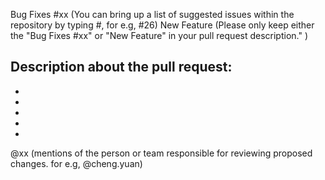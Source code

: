 Bug Fixes #xx (You can bring up a list of suggested issues within the repository by typing #, for e.g, #26)
New Feature (Please only keep either the "Bug Fixes #xx" or "New Feature" in your pull request description." )

Description about the pull request:
-
-
-
-
-
-

@xx (mentions of the person or team responsible for reviewing proposed changes. for e.g, @cheng.yuan)
